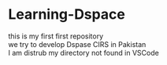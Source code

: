 # Learning-Dspace
this is my first first repository
<br>
we try to develop Dspase CIRS in Pakistan
<br>
I am distrub my directory not found in VSCode
